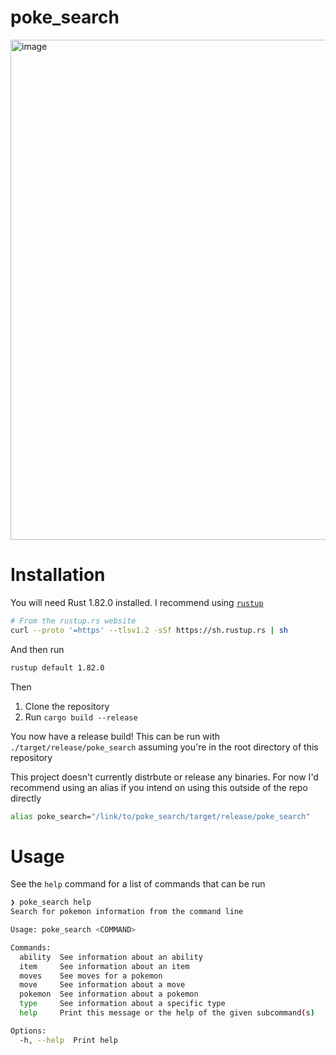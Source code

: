 # poke_search
<img width="800" alt="image" src="https://github.com/DanielGilchrist/poke_search/assets/13454550/0fdce2bd-ed49-4dc6-8550-54b2f1345ac6">

# Installation
You will need Rust 1.82.0 installed. I recommend using [`rustup`](https://rustup.rs/)
```sh
# From the rustup.rs website
curl --proto '=https' --tlsv1.2 -sSf https://sh.rustup.rs | sh
```

And then run
```sh
rustup default 1.82.0
```

Then

1. Clone the repository
2. Run `cargo build --release`

You now have a release build! This can be run with `./target/release/poke_search` assuming you're in the root directory of this repository

This project doesn't currently distrbute or release any binaries. For now I'd recommend using an alias if you intend on using this outside of the repo directly
```sh
alias poke_search="/link/to/poke_search/target/release/poke_search"
```

# Usage
See the `help` command for a list of commands that can be run
```sh
❯ poke_search help
Search for pokemon information from the command line

Usage: poke_search <COMMAND>

Commands:
  ability  See information about an ability
  item     See information about an item
  moves    See moves for a pokemon
  move     See information about a move
  pokemon  See information about a pokemon
  type     See information about a specific type
  help     Print this message or the help of the given subcommand(s)

Options:
  -h, --help  Print help
```
